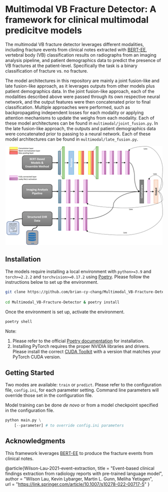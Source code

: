 # Multimodal VB Fracture Detector: A framework for clinical multimodal predicitve models 

The multimodal VB fracture detector leverages different modalities, including fracture events from clinical notes extracted with [BERT-EE](https://github.com/wilsonlau-uw/BERT-EE), vertebral body (VB) classification results on radiographs from an imaging analysis pipeline, and patient demographics data to predict the presence of VB fractures at the patient-level. Specifically the task is a binary classification of fracture vs. no fracture. 

The model architectures in this repository are mainly a joint fusion-like and late fusion-like approach, as it leverages outputs from other models plus patient demographics data. In the joint fusion-like approach, each of the modalities described above were passed through its own respective neural network, and the output features were then concatenated prior to final classification. Multiple approaches were performed, such as backpropagating independent losses for each modality or applying attention mechanisms to update the weighs from each modality. Each of these model architectures can be found in `multimodal/joint_fusion.py`. In the late fusion-like approach, the outputs and patient demographics data were concatenated prior to passing to a neural network. Each of these model architectures can be found in `multimodal/late_fusion.py`.

![Joint Fusion CNN Losses](https://github.com/brian-cy-chang/Multimodal_VB-Fracture-Detector/blob/main/assets/jointfusion_cnn_losses.jpg?raw=true)

## Installation
The models require installing a local environment with `python>=3.9` and `torch>=2.2.2` and `torchvision>=0.17.2` using [Poetry](https://python-poetry.org/). Please follow the instructions below to set up the environment. 

```bash
git clone https://github.com/brian-cy-chang/Multimodal_VB-Fracture-Detector.git

cd Multimodal_VB-Fracture-Detector & poetry install
```
Once the environment is set up, activate the environment.
```bash
poetry shell
```

Note:
1. Please refer to the official [Poetry documentation](https://python-poetry.org/docs/) for installation.
2. Installing PyTorch requires the proper NVIDIA libraries and drivers. Please install the correct [CUDA Toolkit](https://developer.nvidia.com/cuda-toolkit-archive) with a version that matches your PyTorch CUDA version.

## Getting Started
Two modes are available: `train` or `predict`. Please refer to the configuration file, `config.ini`, for each parameter setting. Command line parameters will override those set in the configuration file.

Model training can be done *de novo* or from a model checkpoint specified in the configuration file.

```Python
python main.py \
    [--parameter] # to override config.ini parameters
```

## Acknowledgments
This framework leverages [BERT-EE](https://github.com/wilsonlau-uw/BERT-EE) to produce the fracture events from clinical notes.

@article{Wilson-Lau-2021-event-extraction,
    title = "Event-based clinical findings extraction from radiology reports with pre-trained language model",
    author = "Wilson Lau, Kevin Lybarger, Martin L. Gunn, Meliha Yetisgen",    
    url = "https://link.springer.com/article/10.1007/s10278-022-00717-5"
    }



